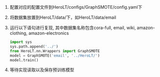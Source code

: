 1. 配置对应的配置文件到HeroLT/configs/GraphSMOTE/config.yaml下

1. 将数据集放置到HeroLT/data/下，如HeroLT/data/email

3. 运行以下语句进行复现, 其中数据集名称包含cora-full, email, wiki, amazon-clothing, amazon-electronics

   ```python
   import sys
   sys.path.append('../')  
   from HeroLT.nn.Wrappers import GraphSMOTE
   model = GraphSMOTE('email', '../HeroLT/')
   model.train()
   ```

3. 等待实现读取以及保存预训练模型